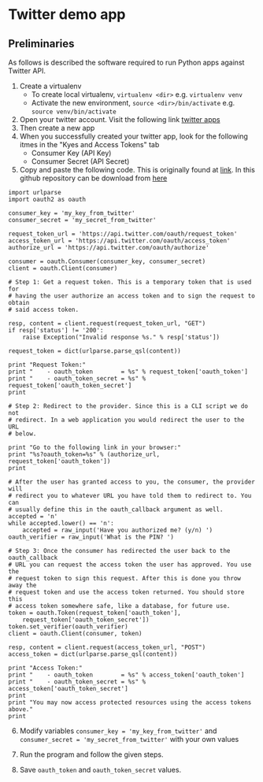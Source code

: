 # Twitter demo app

## Preliminaries

As follows is described the software required to run Python apps against Twitter API.

1. Create a virtualenv
	* To create local virtualenv, `virtualenv <dir>` e.g. `virtualenv venv`
	* Activate the new environment, `source <dir>/bin/activate` e.g. 
          `source venv/bin/activate`
2. Open your twitter account. Visit the following link [twitter apps](https://apps.twitter.com/)
3. Then create a new app 
4. When you successfully created your twitter app, look for the following itmes in the "Kyes and Access Tokens" tab
	* Consumer Key (API Key)
	* Consumer Secret (API Secret)
5. Copy and paste the following code. This is originally found at [link][1]. In this github repository can be download from [here]() 

~~~~
import urlparse
import oauth2 as oauth

consumer_key = 'my_key_from_twitter'
consumer_secret = 'my_secret_from_twitter'

request_token_url = 'https://api.twitter.com/oauth/request_token'
access_token_url = 'https://api.twitter.com/oauth/access_token'
authorize_url = 'https://api.twitter.com/oauth/authorize'

consumer = oauth.Consumer(consumer_key, consumer_secret)
client = oauth.Client(consumer)

# Step 1: Get a request token. This is a temporary token that is used for 
# having the user authorize an access token and to sign the request to obtain 
# said access token.

resp, content = client.request(request_token_url, "GET")
if resp['status'] != '200':
    raise Exception("Invalid response %s." % resp['status'])

request_token = dict(urlparse.parse_qsl(content))

print "Request Token:"
print "    - oauth_token        = %s" % request_token['oauth_token']
print "    - oauth_token_secret = %s" % request_token['oauth_token_secret']
print 

# Step 2: Redirect to the provider. Since this is a CLI script we do not 
# redirect. In a web application you would redirect the user to the URL
# below.

print "Go to the following link in your browser:"
print "%s?oauth_token=%s" % (authorize_url, request_token['oauth_token'])
print 

# After the user has granted access to you, the consumer, the provider will
# redirect you to whatever URL you have told them to redirect to. You can 
# usually define this in the oauth_callback argument as well.
accepted = 'n'
while accepted.lower() == 'n':
    accepted = raw_input('Have you authorized me? (y/n) ')
oauth_verifier = raw_input('What is the PIN? ')

# Step 3: Once the consumer has redirected the user back to the oauth_callback
# URL you can request the access token the user has approved. You use the 
# request token to sign this request. After this is done you throw away the
# request token and use the access token returned. You should store this 
# access token somewhere safe, like a database, for future use.
token = oauth.Token(request_token['oauth_token'],
    request_token['oauth_token_secret'])
token.set_verifier(oauth_verifier)
client = oauth.Client(consumer, token)

resp, content = client.request(access_token_url, "POST")
access_token = dict(urlparse.parse_qsl(content))

print "Access Token:"
print "    - oauth_token        = %s" % access_token['oauth_token']
print "    - oauth_token_secret = %s" % access_token['oauth_token_secret']
print
print "You may now access protected resources using the access tokens above." 
print
~~~~

6. Modify variables `consumer_key = 'my_key_from_twitter'` and `consumer_secret = 'my_secret_from_twitter'` with your own values

7. Run the program and follow the given steps.

8. Save `oauth_token` and `oauth_token_secret` values.

[1]: https://github.com/joestump/python-oauth2/wiki/Twitter-Three-legged-OAuth  "Twitter Three legged OAuth"
